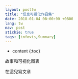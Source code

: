 ```yaml
---
layout: posttw
title: "信息可視化作品集"
date: 2018-01-04 08:00:00 +0800
lang: tw
nav: post
stickie: true
tags: [infovis,Summary]
---
```


* content
{:toc}

故事和可视化图表
<!-- more -->
在這兒寫文章
